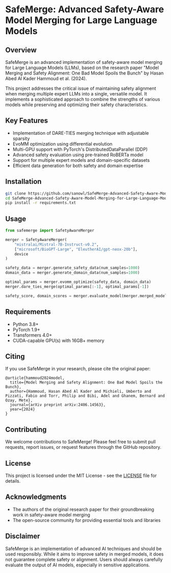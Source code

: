 


# SafeMerge: Advanced Safety-Aware Model Merging for Large Language Models

## Overview

SafeMerge is an advanced implementation of safety-aware model merging for Large Language Models (LLMs), based on the research paper "Model Merging and Safety Alignment: One Bad Model Spoils the Bunch" by Hasan Abed Al Kader Hammoud et al. (2024).

This project addresses the critical issue of maintaining safety alignment when merging multiple expert LLMs into a single, versatile model. It implements a sophisticated approach to combine the strengths of various models while preserving and optimizing their safety characteristics.

## Key Features

- Implementation of DARE-TIES merging technique with adjustable sparsity
- EvoMM optimization using differential evolution
- Multi-GPU support with PyTorch's DistributedDataParallel (DDP)
- Advanced safety evaluation using pre-trained RoBERTa model
- Support for multiple expert models and domain-specific datasets
- Efficient data generation for both safety and domain expertise

## Installation

```bash
git clone https://github.com/sanowl/SafeMerge-Advanced-Safety-Aware-Model-Merging-for-Large-Language-Models.git
cd SafeMerge-Advanced-Safety-Aware-Model-Merging-for-Large-Language-Models
pip install -r requirements.txt
```

## Usage

```python
from safemerge import SafetyAwareMerger

merger = SafetyAwareMerger(
    "mistralai/Mistral-7B-Instruct-v0.2",
    ["microsoft/BioGPT-Large", "EleutherAI/gpt-neox-20b"],
    device
)

safety_data = merger.generate_safety_data(num_samples=1000)
domain_data = merger.generate_domain_data(num_samples=1000)

optimal_params = merger.evomm_optimize(safety_data, domain_data)
merger.dare_ties_merge(optimal_params[:-1], optimal_params[-1])

safety_score, domain_scores = merger.evaluate_model(merger.merged_model, safety_data, domain_data)
```

## Requirements

- Python 3.8+
- PyTorch 1.9+
- Transformers 4.0+
- CUDA-capable GPU(s) with 16GB+ memory

## Citing

If you use SafeMerge in your research, please cite the original paper:

```
@article{hammoud2024model,
  title={Model Merging and Safety Alignment: One Bad Model Spoils the Bunch},
  author={Hammoud, Hasan Abed Al Kader and Michieli, Umberto and Pizzati, Fabio and Torr, Philip and Bibi, Adel and Ghanem, Bernard and Ozay, Mete},
  journal={arXiv preprint arXiv:2406.14563},
  year={2024}
}
```

## Contributing

We welcome contributions to SafeMerge! Please feel free to submit pull requests, report issues, or request features through the GitHub repository.

## License

This project is licensed under the MIT License - see the [LICENSE](LICENSE) file for details.

## Acknowledgments

- The authors of the original research paper for their groundbreaking work in safety-aware model merging
- The open-source community for providing essential tools and libraries

## Disclaimer

SafeMerge is an implementation of advanced AI techniques and should be used responsibly. While it aims to improve safety in merged models, it does not guarantee complete safety or alignment. Users should always carefully evaluate the output of AI models, especially in sensitive applications.

